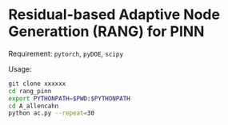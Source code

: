 # Residual-based Adaptive Node Generattion (RANG) for PINN
Requirement: `pytorch`, `pyDOE`, `scipy`

Usage:
```bash
git clone xxxxxx
cd rang_pinn
export PYTHONPATH=$PWD:$PYTHONPATH
cd A_allencahn
python ac.py --repeat=30
```